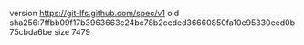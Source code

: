 version https://git-lfs.github.com/spec/v1
oid sha256:7ffbb09f17b3963663c24bc78b2ccded36660850fa10e95330eed0b75cbda6be
size 7479
